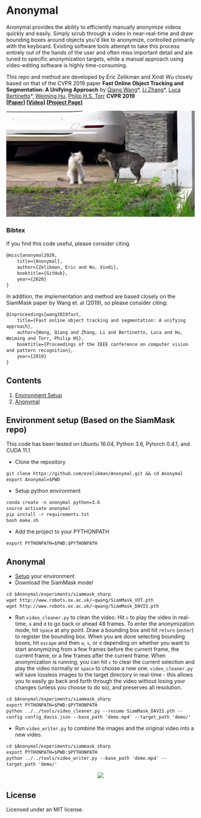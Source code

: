 # Anonymal

Anonymal provides the ability to efficiently manually anonymize videos quickly and easily. Simply scrub through a video in near-real-time and draw bounding boxes around objects you'd like to anonymize, controlled primarily with the keyboard. Existing software tools attempt to take this process entirely out of the hands of the user and often miss important detail and are tuned to specific anonymization targets, while a manual approach using video-editing software is highly time-consuming.

This repo and method are developed by Eric Zelikman and Xindi Wu closely based on that of the CVPR 2019 paper **Fast Online Object Tracking and Segmentation: A Unifying Approach** by 
[Qiang Wang](http://www.robots.ox.ac.uk/~qwang/)\*, [Li Zhang](http://www.robots.ox.ac.uk/~lz)\*, [Luca Bertinetto](http://www.robots.ox.ac.uk/~luca)\*, [Weiming Hu](https://scholar.google.com/citations?user=Wl4tl4QAAAAJ&hl=en), [Philip H.S. Torr](https://scholar.google.it/citations?user=kPxa2w0AAAAJ&hl=en&oi=ao)
**CVPR 2019** <br />
**[[Paper](https://arxiv.org/abs/1812.05050)] [[Video](https://youtu.be/I_iOVrcpEBw)] [[Project Page](http://www.robots.ox.ac.uk/~qwang/SiamMask)]** <br />



<div align="center">
  <img src="demo_cats.jpg" width="600px" />
</div>

### Bibtex
If you find this code useful, please consider citing 
```
@misc{anonymal2020,
    title={Anonymal},
    author={Zelikman, Eric and Wu, Xindi},
    booktitle={GitHub},
    year={2020}
}
```

In addition, the implementation and method are based closely on the SiamMask paper by Wang et. al (2019), so please consider citing:

```
@inproceedings{wang2019fast,
    title={Fast online object tracking and segmentation: A unifying approach},
    author={Wang, Qiang and Zhang, Li and Bertinetto, Luca and Hu, Weiming and Torr, Philip HS},
    booktitle={Proceedings of the IEEE conference on computer vision and pattern recognition},
    year={2019}
}
```


## Contents
1. [Environment Setup](#environment-setup)
2. [Anonymal](#anonymal)

## Environment setup (Based on the SiamMask repo)
This code has been tested on Ubuntu 16.04, Python 3.6, Pytorch 0.4.1, and CUDA 11.1

- Clone the repository 
```
git clone https://github.com/ezelikman/Anonymal.git && cd Anonymal
export Anonymal=$PWD
```
- Setup python environment
```
conda create -n anonymal python=3.6
source activate anonymal
pip install -r requirements.txt
bash make.sh
```
- Add the project to your PYTHONPATH
```
export PYTHONPATH=$PWD:$PYTHONPATH
```

## Anonymal
- [Setup](#environment-setup) your environment
- Download the SiamMask model
```shell
cd $Anonymal/experiments/siammask_sharp
wget http://www.robots.ox.ac.uk/~qwang/SiamMask_VOT.pth
wget http://www.robots.ox.ac.uk/~qwang/SiamMask_DAVIS.pth
```
- Run `video_cleaner.py` to clean the video. Hit `c` to play the video in real-time, `a` and `d` to go back or ahead 48 frames. To enter the anonymization mode, hit `space` at any point. Draw a bounding box and hit `return` (`enter`) to register the bounding box. When you are done selecting bounding boxes, hit `escape` and then `a`, `s`, or `d` depending on whether you want to start anonymizing from a few frames before the current frame, the current frame, or a few frames after the current frame. When anonymization is running, you can hit `c` to clear the current selection and play the video normally or `space` to choose a new one. `video_cleaner.py` will save lossless images to the target directory in real-time - this allows you to easily go back and forth through the video without losing your changes (unless you choose to do so), and preserves all resolution.  

```shell
cd $Anonymal/experiments/siammask_sharp
export PYTHONPATH=$PWD:$PYTHONPATH
python ../../tools/video_cleaner.py --resume SiamMask_DAVIS.pth --config config_davis.json --base_path 'demo.mp4' --target_path 'demo/'
```

- Run `video_writer.py` to combine the images and the original video into a new video.   

```shell
cd $Anonymal/experiments/siammask_sharp
export PYTHONPATH=$PWD:$PYTHONPATH
python ../../tools/video_writer.py --base_path 'demo.mp4' --target_path 'demo/'
```

<div align="center">
  <img src="cats_example.gif" width="500px" />
</div>

## License
Licensed under an MIT license.

